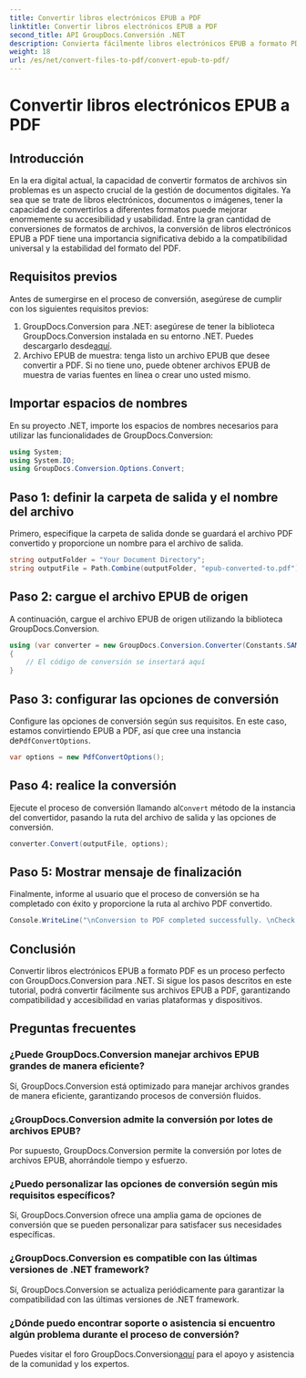 ```yaml
---
title: Convertir libros electrónicos EPUB a PDF
linktitle: Convertir libros electrónicos EPUB a PDF
second_title: API GroupDocs.Conversión .NET
description: Convierta fácilmente libros electrónicos EPUB a formato PDF utilizando GroupDocs.Conversion para .NET. Garantice la compatibilidad y accesibilidad en todas las plataformas.
weight: 18
url: /es/net/convert-files-to-pdf/convert-epub-to-pdf/
---
```


# Convertir libros electrónicos EPUB a PDF

## Introducción
En la era digital actual, la capacidad de convertir formatos de archivos sin problemas es un aspecto crucial de la gestión de documentos digitales. Ya sea que se trate de libros electrónicos, documentos o imágenes, tener la capacidad de convertirlos a diferentes formatos puede mejorar enormemente su accesibilidad y usabilidad. Entre la gran cantidad de conversiones de formatos de archivos, la conversión de libros electrónicos EPUB a PDF tiene una importancia significativa debido a la compatibilidad universal y la estabilidad del formato del PDF.
## Requisitos previos
Antes de sumergirse en el proceso de conversión, asegúrese de cumplir con los siguientes requisitos previos:
1.  GroupDocs.Conversion para .NET: asegúrese de tener la biblioteca GroupDocs.Conversion instalada en su entorno .NET. Puedes descargarlo desde[aquí](https://releases.groupdocs.com/conversion/net/).
2. Archivo EPUB de muestra: tenga listo un archivo EPUB que desee convertir a PDF. Si no tiene uno, puede obtener archivos EPUB de muestra de varias fuentes en línea o crear uno usted mismo.

## Importar espacios de nombres
En su proyecto .NET, importe los espacios de nombres necesarios para utilizar las funcionalidades de GroupDocs.Conversion:
```csharp
using System;
using System.IO;
using GroupDocs.Conversion.Options.Convert;
```

## Paso 1: definir la carpeta de salida y el nombre del archivo
Primero, especifique la carpeta de salida donde se guardará el archivo PDF convertido y proporcione un nombre para el archivo de salida.
```csharp
string outputFolder = "Your Document Directory";
string outputFile = Path.Combine(outputFolder, "epub-converted-to.pdf");
```
## Paso 2: cargue el archivo EPUB de origen
A continuación, cargue el archivo EPUB de origen utilizando la biblioteca GroupDocs.Conversion.
```csharp
using (var converter = new GroupDocs.Conversion.Converter(Constants.SAMPLE_EPUB))
{
    // El código de conversión se insertará aquí
}
```
## Paso 3: configurar las opciones de conversión
 Configure las opciones de conversión según sus requisitos. En este caso, estamos convirtiendo EPUB a PDF, así que cree una instancia de`PdfConvertOptions`.
```csharp
var options = new PdfConvertOptions();
```
## Paso 4: realice la conversión
 Ejecute el proceso de conversión llamando al`Convert` método de la instancia del convertidor, pasando la ruta del archivo de salida y las opciones de conversión.
```csharp
converter.Convert(outputFile, options);
```
## Paso 5: Mostrar mensaje de finalización
Finalmente, informe al usuario que el proceso de conversión se ha completado con éxito y proporcione la ruta al archivo PDF convertido.
```csharp
Console.WriteLine("\nConversion to PDF completed successfully. \nCheck output in {0}", outputFolder);
```

## Conclusión
Convertir libros electrónicos EPUB a formato PDF es un proceso perfecto con GroupDocs.Conversion para .NET. Si sigue los pasos descritos en este tutorial, podrá convertir fácilmente sus archivos EPUB a PDF, garantizando compatibilidad y accesibilidad en varias plataformas y dispositivos.
## Preguntas frecuentes
### ¿Puede GroupDocs.Conversion manejar archivos EPUB grandes de manera eficiente?
Sí, GroupDocs.Conversion está optimizado para manejar archivos grandes de manera eficiente, garantizando procesos de conversión fluidos.
### ¿GroupDocs.Conversion admite la conversión por lotes de archivos EPUB?
Por supuesto, GroupDocs.Conversion permite la conversión por lotes de archivos EPUB, ahorrándole tiempo y esfuerzo.
### ¿Puedo personalizar las opciones de conversión según mis requisitos específicos?
Sí, GroupDocs.Conversion ofrece una amplia gama de opciones de conversión que se pueden personalizar para satisfacer sus necesidades específicas.
### ¿GroupDocs.Conversion es compatible con las últimas versiones de .NET framework?
Sí, GroupDocs.Conversion se actualiza periódicamente para garantizar la compatibilidad con las últimas versiones de .NET framework.
### ¿Dónde puedo encontrar soporte o asistencia si encuentro algún problema durante el proceso de conversión?
 Puedes visitar el foro GroupDocs.Conversion[aquí](https://forum.groupdocs.com/c/conversion/11) para el apoyo y asistencia de la comunidad y los expertos.